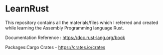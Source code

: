 # LearnRust
This repository contains all the materials/files which I referred and created while learning the Assembly Programming language Rust.

Documentation Reference : https://doc.rust-lang.org/book

Packages:Cargo Crates - https://crates.io/crates
